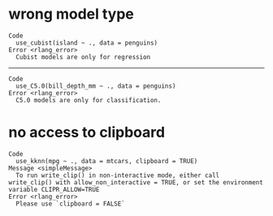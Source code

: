 # wrong model type

    Code
      use_cubist(island ~ ., data = penguins)
    Error <rlang_error>
      Cubist models are only for regression

---

    Code
      use_C5.0(bill_depth_mm ~ ., data = penguins)
    Error <rlang_error>
      C5.0 models are only for classification.

# no access to clipboard

    Code
      use_kknn(mpg ~ ., data = mtcars, clipboard = TRUE)
    Message <simpleMessage>
      To run write_clip() in non-interactive mode, either call write_clip() with allow_non_interactive = TRUE, or set the environment variable CLIPR_ALLOW=TRUE
    Error <rlang_error>
      Please use `clipboard = FALSE`

